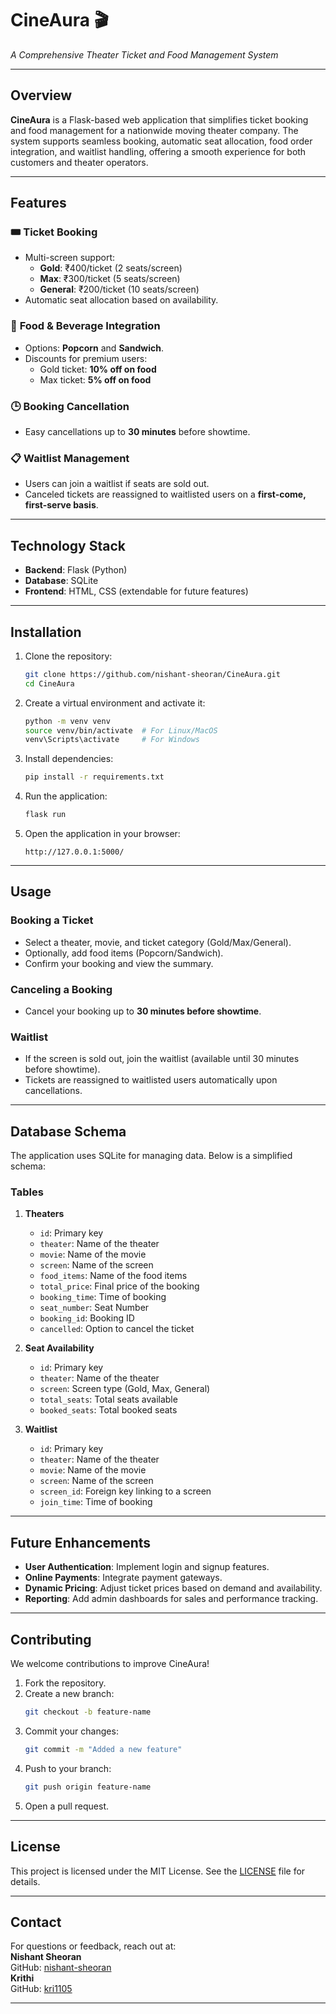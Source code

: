# **CineAura** 🎬

_A Comprehensive Theater Ticket and Food Management System_

---

## **Overview**

**CineAura** is a Flask-based web application that simplifies ticket booking and food management for a nationwide moving theater company. The system supports seamless booking, automatic seat allocation, food order integration, and waitlist handling, offering a smooth experience for both customers and theater operators.

---

## **Features**

### 🎟 **Ticket Booking**

- Multi-screen support:
  - **Gold**: ₹400/ticket (2 seats/screen)
  - **Max**: ₹300/ticket (5 seats/screen)
  - **General**: ₹200/ticket (10 seats/screen)
- Automatic seat allocation based on availability.

### 🍿 **Food & Beverage Integration**

- Options: **Popcorn** and **Sandwich**.
- Discounts for premium users:
  - Gold ticket: **10% off on food**
  - Max ticket: **5% off on food**

### 🕒 **Booking Cancellation**

- Easy cancellations up to **30 minutes** before showtime.

### 📋 **Waitlist Management**

- Users can join a waitlist if seats are sold out.
- Canceled tickets are reassigned to waitlisted users on a **first-come, first-serve basis**.

---

## **Technology Stack**

- **Backend**: Flask (Python)
- **Database**: SQLite
- **Frontend**: HTML, CSS (extendable for future features)

---

## **Installation**

1. Clone the repository:

   ```bash
   git clone https://github.com/nishant-sheoran/CineAura.git
   cd CineAura
   ```

2. Create a virtual environment and activate it:

   ```bash
   python -m venv venv
   source venv/bin/activate  # For Linux/MacOS
   venv\Scripts\activate     # For Windows
   ```

3. Install dependencies:

   ```bash
   pip install -r requirements.txt
   ```

4. Run the application:

   ```bash
   flask run
   ```

5. Open the application in your browser:
   ```
   http://127.0.0.1:5000/
   ```

---

## **Usage**

### **Booking a Ticket**

- Select a theater, movie, and ticket category (Gold/Max/General).
- Optionally, add food items (Popcorn/Sandwich).
- Confirm your booking and view the summary.

### **Canceling a Booking**

- Cancel your booking up to **30 minutes before showtime**.

### **Waitlist**

- If the screen is sold out, join the waitlist (available until 30 minutes before showtime).
- Tickets are reassigned to waitlisted users automatically upon cancellations.

---

## **Database Schema**

The application uses SQLite for managing data. Below is a simplified schema:

### **Tables**

1. **Theaters**

   - `id`: Primary key
   - `theater`: Name of the theater
   - `movie`: Name of the movie
   - `screen`: Name of the screen
   - `food_items`: Name of the food items
   - `total_price`: Final price of the booking
   - `booking_time`: Time of booking
   - `seat_number`: Seat Number
   - `booking_id`: Booking ID
   - `cancelled`: Option to cancel the ticket

2. **Seat Availability**

   - `id`: Primary key
   - `theater`: Name of the theater
   - `screen`: Screen type (Gold, Max, General)
   - `total_seats`: Total seats available
   - `booked_seats`: Total booked seats

3. **Waitlist**
   - `id`: Primary key
   - `theater`: Name of the theater
   - `movie`: Name of the movie
   - `screen`: Name of the screen
   - `screen_id`: Foreign key linking to a screen
   - `join_time`: Time of booking

---

## **Future Enhancements**

- **User Authentication**: Implement login and signup features.
- **Online Payments**: Integrate payment gateways.
- **Dynamic Pricing**: Adjust ticket prices based on demand and availability.
- **Reporting**: Add admin dashboards for sales and performance tracking.

---

## **Contributing**

We welcome contributions to improve CineAura!

1. Fork the repository.
2. Create a new branch:
   ```bash
   git checkout -b feature-name
   ```
3. Commit your changes:
   ```bash
   git commit -m "Added a new feature"
   ```
4. Push to your branch:
   ```bash
   git push origin feature-name
   ```
5. Open a pull request.

---

## **License**

This project is licensed under the MIT License. See the [LICENSE](LICENSE) file for details.

---

## **Contact**

For questions or feedback, reach out at:  
**Nishant Sheoran**  
GitHub: [nishant-sheoran](https://github.com/nishant-sheoran)  
**Krithi**  
GitHub: [kri1105](https://github.com/kri1105)

---
